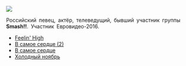 ![](/songs/рст/Сергей%20Лазарев/sergej_lazarev.jpg)  

Российский певец, актёр, телеведущий, бывший участник группы **Smash!!**. Участник Евровидео-2016.

* [Feelin' High](/songs/рст/Сергей%20Лазарев/Feelin'%20High)
* [В самое сердце (2)](/songs/рст/Сергей%20Лазарев/В%20самое%20сердце%20(2))
* [В самое сердце](/songs/рст/Сергей%20Лазарев/В%20самое%20сердце)
* [Холодный ноябрь](/songs/рст/Сергей%20Лазарев/Холодный%20ноябрь)